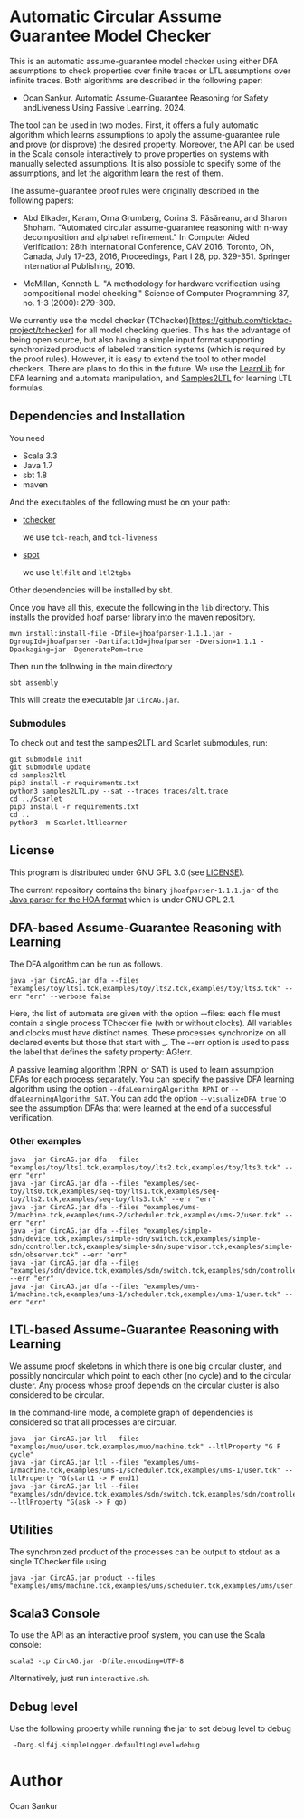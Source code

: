 # Automatic Circular Assume Guarantee Model Checker
This is an automatic assume-guarantee model checker using either DFA assumptions to check properties over finite traces or LTL assumptions
over infinite traces. Both algorithms are described in the following paper:

- Ocan Sankur. Automatic Assume-Guarantee Reasoning for Safety andLiveness Using Passive Learning. 2024.

The tool can be used in two modes. First, it offers a fully automatic algorithm which learns assumptions to apply the assume-guarantee rule and prove (or disprove) the desired property.
Moreover, the API can be used in the Scala console interactively to prove properties on systems with manually selected assumptions. It is also possible to specify some of the assumptions, and let the algorithm learn the rest of them.

The assume-guarantee proof rules were originally described in the following papers:

- Abd Elkader, Karam, Orna Grumberg, Corina S. Păsăreanu, and Sharon Shoham. "Automated circular assume-guarantee reasoning with n-way decomposition and alphabet refinement." In Computer Aided Verification: 28th International Conference, CAV 2016, Toronto, ON, Canada, July 17-23, 2016, Proceedings, Part I 28, pp. 329-351. Springer International Publishing, 2016.

- McMillan, Kenneth L. "A methodology for hardware verification using compositional model checking." Science of Computer Programming 37, no. 1-3 (2000): 279-309.

We currently use the model checker (TChecker)[https://github.com/ticktac-project/tchecker] for all model checking queries. This has the advantage of being open source, but also having a simple input format supporting synchronized products of labeled transition systems (which is required by the proof rules). However, it is easy to extend the tool to other model checkers. There are plans to do this in the future.
We use the [LearnLib](https://github.com/LearnLib/) for DFA learning and automata manipulation, and [Samples2LTL](https://github.com/ivan-gavran/samples2LTL)
for learning LTL formulas.

## Dependencies and Installation
You need
- Scala 3.3
- Java 1.7
- sbt 1.8
- maven
  
And the executables of the following must be on your path:
- [tchecker](https://github.com/ticktac-project/tchecker)

  we use `tck-reach`, and `tck-liveness`
- [spot](https://spot.lre.epita.fr/)

  we use `ltlfilt` and `ltl2tgba`

Other dependencies will be installed by sbt.

Once you have all this, execute the following in the `lib` directory. This installs the provided hoaf parser library into the maven repository.

    mvn install:install-file -Dfile=jhoafparser-1.1.1.jar -DgroupId=jhoafparser -DartifactId=jhoafparser -Dversion=1.1.1 -Dpackaging=jar -DgeneratePom=true

Then run the following in the main directory

    sbt assembly

This will create the executable jar `CircAG.jar`.

### Submodules
To check out and test the samples2LTL and Scarlet submodules, run:

    git submodule init
    git submodule update
    cd samples2ltl
    pip3 install -r requirements.txt
    python3 samples2LTL.py --sat --traces traces/alt.trace
    cd ../Scarlet
    pip3 install -r requirements.txt
    cd ..
    python3 -m Scarlet.ltllearner


## License
This program is distributed under GNU GPL 3.0 (see [LICENSE](LICENSE)).

The current repository contains the binary `jhoafparser-1.1.1.jar` of the [Java parser for the HOA format](https://automata.tools/hoa/jhoafparser/) which is under GNU GPL 2.1.

## DFA-based Assume-Guarantee Reasoning with Learning
The DFA algorithm can be run as follows.

    java -jar CircAG.jar dfa --files "examples/toy/lts1.tck,examples/toy/lts2.tck,examples/toy/lts3.tck" --err "err" --verbose false

Here, the list of automata are given with the option --files: each file must contain a single process TChecker file (with or without clocks).
All variables and clocks must have distinct names. These processes synchronize on all declared events but those that start with _.
The --err option is used to pass the label that defines the safety property: AG!err.

A passive learning algorithm (RPNI or SAT) is used to learn assumption DFAs for each process separately. You can specify the passive DFA learning algorithm using the option `--dfaLearningAlgorithm RPNI` or `--dfaLearningAlgorithm SAT`. 
You can add the option `--visualizeDFA true` to see the assumption DFAs that were learned at the end of a successful verification.

### Other examples
    java -jar CircAG.jar dfa --files "examples/toy/lts1.tck,examples/toy/lts2.tck,examples/toy/lts3.tck" --err "err"
    java -jar CircAG.jar dfa --files "examples/seq-toy/lts0.tck,examples/seq-toy/lts1.tck,examples/seq-toy/lts2.tck,examples/seq-toy/lts3.tck" --err "err"
    java -jar CircAG.jar dfa --files "examples/ums-2/machine.tck,examples/ums-2/scheduler.tck,examples/ums-2/user.tck" --err "err"
    java -jar CircAG.jar dfa --files "examples/simple-sdn/device.tck,examples/simple-sdn/switch.tck,examples/simple-sdn/controller.tck,examples/simple-sdn/supervisor.tck,examples/simple-sdn/observer.tck" --err "err"
    java -jar CircAG.jar dfa --files "examples/sdn/device.tck,examples/sdn/switch.tck,examples/sdn/controller.tck,examples/sdn/supervisor.tck,examples/sdn/observer.tck" --err "err"
    java -jar CircAG.jar dfa --files "examples/ums-1/machine.tck,examples/ums-1/scheduler.tck,examples/ums-1/user.tck" --err "err"

## LTL-based Assume-Guarantee Reasoning with Learning
We assume proof skeletons in which there is one big circular cluster, and possibly noncircular which point to each other (no cycle) and to the circular cluster. Any process whose proof depends on the circular cluster is also considered to be circular.

In the command-line mode, a complete graph of dependencies is considered so that all processes are circular.

    java -jar CircAG.jar ltl --files "examples/muo/user.tck,examples/muo/machine.tck" --ltlProperty "G F cycle"
    java -jar CircAG.jar ltl --files "examples/ums-1/machine.tck,examples/ums-1/scheduler.tck,examples/ums-1/user.tck" --ltlProperty "G(start1 -> F end1)
    java -jar CircAG.jar ltl --files "examples/sdn/device.tck,examples/sdn/switch.tck,examples/sdn/controller.tck,examples/sdn/supervisor.tck,examples/sdn/observer.tck" --ltlProperty "G(ask -> F go)

## Utilities
The synchronized product of the processes can be output to stdout as a single TChecker file using

    java -jar CircAG.jar product --files "examples/ums/machine.tck,examples/ums/scheduler.tck,examples/ums/user.tck"

## Scala3 Console
To use the API as an interactive proof system, you can use the Scala console:

    scala3 -cp CircAG.jar -Dfile.encoding=UTF-8

Alternatively, just run `interactive.sh`.

## Debug level
Use the following property while running the jar to set debug level to debug
    
     -Dorg.slf4j.simpleLogger.defaultLogLevel=debug

# Author
Ocan Sankur 
